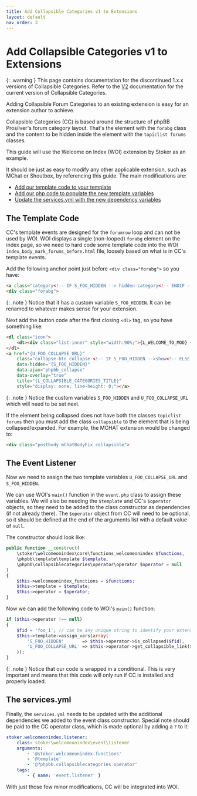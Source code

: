 ```yaml
---
title: Add Collapsible Categories v1 to Extensions
layout: default
nav_order: 3
---
```


# Add Collapsible Categories v1 to Extensions

{: .warning }
This page contains documentation for the discontinued 1.x.x versions of Collapsible Categories. Refer to the [V2](v2xx.html) documentation for the current version of Collapsible Categories. 

Adding Collapsible Forum Categories to an existing extension is easy for an extension author to achieve.

Collapsible Categories (CC) is based around the structure of phpBB Prosilver's forum category layout. That's the element with the `forabg` class and the content to be hidden inside the element with the `topiclist forums` classes.

This guide will use the Welcome on Index (WOI) extension by Stoker as an example.

It should be just as easy to modify any other applicable extension, such as MChat or Shoutbox, by referencing this guide. The main modifications are:
* [Add our template code to your template](#the-template-code)
* [Add our php code to populate the new template variables](#the-event-listener)
* [Update the services.yml with the new dependency variables](#the-servicesyml)

## The Template Code

CC's template events are designed for the `forumrow` loop and can not be used by WOI. WOI displays a single (non-looped) `forabg` element on the index page, so we need to hard code some template code into the WOI `index_body_mark_forums_before.html` file, loosely based on what is in CC's template events.

Add the following anchor point just before `<div class="forabg">` so you have:
```html
<a class="category<!-- IF S_FOO_HIDDEN --> hidden-category<!-- ENDIF -->" style="display: none; height: 0"></a>
<div class="forabg">
```

{: .note }
Notice that it has a custom variable `S_FOO_HIDDEN`. It can be renamed to whatever makes sense for your extension.

Next add the button code after the first closing `<dl>` tag, so you have something like:
```html
<dl class="icon">
	<dt><div class="list-inner" style="width:90%;">{L_WELCOME_TO_MOD} {SITENAME}</div></dt>
</dl>
<a href="{U_FOO_COLLAPSE_URL}" 
    class="collapse-btn collapse-<!-- IF S_FOO_HIDDEN -->show<!-- ELSE -->hide<!-- ENDIF -->" 
    data-hidden="{S_FOO_HIDDEN}" 
    data-ajax="phpbb_collapse" 
    data-overlay="true" 
    title="{L_COLLAPSIBLE_CATEGORIES_TITLE}" 
    style="display: none; line-height: 0;"></a>
```

{: .note }
Notice the custom variables `S_FOO_HIDDEN` and `U_FOO_COLLAPSE_URL` which will need to be set next.

If the element being collapsed does not have both the classes `topiclist forums` then you must add the class `collapsible` to the element that is being collapsed/expanded. For example, the MCHAT extension would be changed to:

```html
<div class="postbody mChatBodyFix collapsible">
```

## The Event Listener
Now we need to assign the two template variables `U_FOO_COLLAPSE_URL` and `S_FOO_HIDDEN`.

We can use WOI's `main()` function in the `event.php` class to assign these variables. We will also be needing the `$template` and CC's `$operator` objects, so they need to be added to the class constructor as dependencies (if not already there). The `$operator` object from CC will need to be optional, so it should be defined at the end of the arguments list with a default value of `null`.

The constructor should look like:

```php
public function __construct(
    \stoker\welcomeonindex\core\functions_welcomeonindex $functions,
    \phpbb\template\template $template,
    \phpbb\collapsiblecategories\operator\operator $operator = null
)
{
    $this->welcomeonindex_functions = $functions;
    $this->template = $template;
    $this->operator = $operator;
}
```

Now we can add the following code to WOI's `main()` function:

```php
if ($this->operator !== null)
{
    $fid = 'foo_1'; // can be any unique string to identify your extension's collapsible element
    $this->template->assign_vars(array(
        'S_FOO_HIDDEN'       => $this->operator->is_collapsed($fid),
        'U_FOO_COLLAPSE_URL' => $this->operator->get_collapsible_link($fid),
    ));
}
```

{: .note }
Notice that our code is wrapped in a conditional. This is very important and means that this code will only run if CC is installed and properly loaded.

## The services.yml
Finally, the `services.yml` needs to be updated with the additional dependencies we added to the event class constructor. Special note should be paid to the CC operator class, which is made optional by adding a `?` to it:

```yaml
stoker.welcomeonindex.listener:
    class: stoker\welcomeonindex\event\listener
    arguments:
        - '@stoker.welcomeonindex.functions'
        - '@template'
        - '@?phpbb.collapsiblecategories.operator'
    tags:
        - { name: 'event.listener' }
```

With just those few minor modifications, CC will be integrated into WOI.
